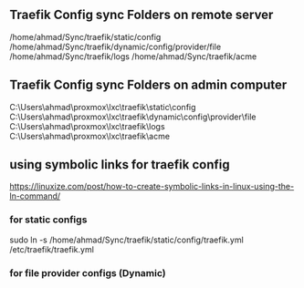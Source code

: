 ## Traefik Config sync Folders on remote server

/home/ahmad/Sync/traefik/static/config
/home/ahmad/Sync/traefik/dynamic/config/provider/file
/home/ahmad/Sync/traefik/logs
/home/ahmad/Sync/traefik/acme

## Traefik Config sync Folders on admin computer

C:\Users\ahmad\proxmox\lxc\traefik\static\config
C:\Users\ahmad\proxmox\lxc\traefik\dynamic\config\provider\file
C:\Users\ahmad\proxmox\lxc\traefik\logs
C:\Users\ahmad\proxmox\lxc\traefik\acme

## using symbolic links for traefik config

https://linuxize.com/post/how-to-create-symbolic-links-in-linux-using-the-ln-command/

### for static configs

sudo ln -s /home/ahmad/Sync/traefik/static/config/traefik.yml /etc/traefik/traefik.yml

### for file provider configs (Dynamic)
